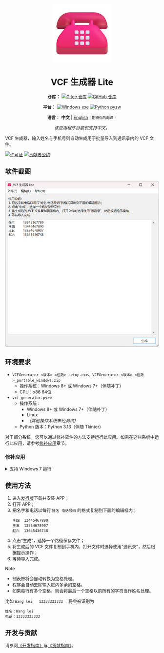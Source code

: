 <div align="center">
<img src="./docs/images/icon.png" width="192" alt="App icon" />

# VCF 生成器 Lite

**仓库：**
[![Gitee 仓库](https://img.shields.io/badge/Gitee-仓库-C71D23?logo=gitee)][RepositoryOnGitee]
[![GitHub 仓库](https://img.shields.io/badge/GitHub-仓库-0969da?logo=github)][RepositoryOnGithub]

**平台：**
[![Windows exe](https://img.shields.io/badge/Windows-exe-0078D4?logo=windows)][ReleaseOnGitee]
[![Python pyzw](https://img.shields.io/badge/Python-pyzw-3776AB?logo=python&logoColor=f5f5f5)][ReleaseOnGitee]

**语言：**
**中文** |
[English](./README.md) |
<small>期待你的翻译！</small>

_该应用程序目前仅支持中文。_

</div>

VCF 生成器，输入姓名与手机号则自动生成用于批量导入到通讯录内的 VCF 文件。

[![许可证](https://img.shields.io/github/license/HelloTool/VCFGeneratorLiteForTkinter?label=%E8%AE%B8%E5%8F%AF%E8%AF%81)](./LICENSE)
[![贡献者公约](https://img.shields.io/badge/贡献者公约-2.1-4baaaa.svg)](./CODE_OF_CONDUCT.zh.md)

## 软件截图

<img src="./docs/images/screenshots/Snipaste_2025-02-08_10-30-21.png" width="600" alt="Snipaste_2025-02-08_10-30-21.png" />

## 环境要求

- `VCFGenerator_<版本>_<位数>_setup.exe`、`VCFGenerator_<版本>_<位数>_portable_windows.zip`
  - 操作系统：Windows 8+ 或 Windows 7+（伴随补丁）
  - CPU：x86 64位
- `vcf_generator.pyzw`
  - 操作系统：
    - Windows 8+ 或 Windows 7+（伴随补丁）
    - Linux
    - _（其他操作系统未经测试）_
  - Python 版本：Python 3.13（伴随 Tkinter）

对于部分系统，您可以通过修补软件的方法支持运行此应用。如需在这些系统中运行此应用，请参考[修补应用](#修补应用)章节。

### 修补应用

<details>
<summary>支持 Windows 7 运行</summary>

1. 下载兼容 Windows 7 的 `python313.dll` 与 `api-ms-win-core-path-l1-1-0.dll`；
    - 您可以选择到 [PythonWin7][PythonWin7RepositoryOnGithub] 仓库中下载这两个文件。
2. 安装软件，进入安装目录中 `_internal`，覆盖以上两个 DLL。

</details>

## 使用方法

1. 进入[发行版][ReleaseOnGitee]下载并安装 APP；
2. 打开 APP；
3. 把名字和电话以每行 `姓名 电话号码` 的格式复制到下面的编辑框内；
    ```text
    李四	13445467890
    王五	13554678907
    赵六	13645436748
    ```
4. 点击“生成”，选择一个路径保存文件；
5. 将生成后的 VCF 文件复制到手机内，打开文件时选择使用“通讯录”，然后根据提示操作；
6. 等待导入完成。

> [!NOTE]
>
> - 制表符将会自动转换为空格处理。
> - 程序会自动去除输入框内多余的空格。
> - 如果每行有多个空格，则会将最后一个空格以前所有的字符当作姓名处理。
>
> 比如 ` Wang lei   13333333333   ` 将会被识别为
>
> ```text
> 姓名：Wang lei
> 电话：13333333333
> ```

## 开发与贡献

请参阅[《开发指南》](./docs/dev/README.md)与[《贡献指南》](./CONTRIBUTING.zh.md)。

[RepositoryOnGitee]: https://gitee.com/HelloTool/VCFGeneratorLiteForTkinter/
[RepositoryOnGithub]: https://github.com/HelloTool/VCFGeneratorLiteForTkinter/
[ReleaseOnGitee]: https://gitee.com/HelloTool/VCFGeneratorLiteForTkinter/releases/latest
[ReleaseOnGithub]: https://github.com/HelloTool/VCFGeneratorLiteForTkinter/releases/latest
[PythonWin7RepositoryOnGithub]: https://github.com/adang1345/PythonWin7
